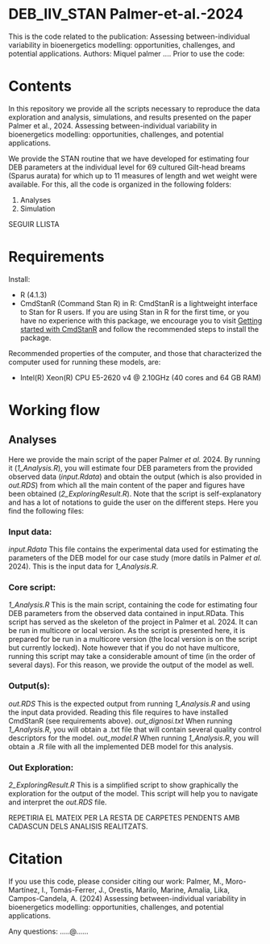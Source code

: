 # DEB_IIV_STAN  Palmer-et-al.-2024

This is the code related to the publication: Assessing between-individual variability in bioenergetics modelling: opportunities, challenges, and potential applications.
Authors: Miquel palmer ....
Prior to use the code:

# Contents
In this repository we provide all the scripts necessary to reproduce the data exploration and analysis, simulations, and results presented on the paper Palmer et al., 2024. Assessing between-individual variability in bioenergetics modelling: opportunities, challenges, and potential applications.

We provide the STAN routine that we have developed for estimating four DEB parameters at the individual level for 69 cultured Gilt-head breams (Sparus aurata) for which up to 11 measures   of length and wet weight were available. 
For this, all the code is organized in the following folders: 
1. Analyses
2. Simulation

SEGUIR LLISTA 
# Requirements
Install: 
- R (4.1.3)
- CmdStanR (Command Stan R) in R: CmdStanR is a lightweight interface to Stan for R users. If you are using Stan in R for the first time, or you have no experience with this package, we encourage you to visit [Getting started with CmdStanR]( https://mc-stan.org/cmdstanr/articles/cmdstanr.html)  and follow the recommended steps to install the package.

Recommended properties of the computer, and those that characterized the computer used for running these models, are: 
- Intel(R) Xeon(R)  CPU E5-2620 v4 @ 2.10GHz (40 cores and 64 GB RAM)
# Working flow

## Analyses
Here we provide the main script of the paper Palmer _et al._ 2024. By running it (_1_Analysis.R_), you will estimate four DEB parameters from the provided observed data (_input.Rdata_) and obtain the output (which is also provided in _out.RDS_) from which all the main content of the paper and figures have been obtained (_2_ExploringResult.R_). Note that the script is self-explanatory and has a lot of notations to guide the user on the different steps. Here you find the following files: 
### Input data: 
_input.Rdata_ This file contains the experimental data used for estimating the parameters of the DEB model for our case study (more datils in Palmer _et al._ 2024). This is the input data for _1_Analysis.R_.
### Core script: 
_1_Analysis.R_ This is the main script, containing the code for estimating four DEB parameters from the observed data contained in input.RData. This script has served as the skeleton of the project in Palmer et al. 2024. It can be run in multicore or local version. As the script is presented here, it is prepared for be run in a multicore version (the  local version is on the script but currently locked). Note however that if you do not have multicore, running this script may take a considerable amount of time (in the order of several days). For this reason, we provide the output of the model as well.
### Output(s): 
_out.RDS_ This is the expected output from running _1_Analysis.R_ and using the input data provided. Reading this file requires to have installed CmdStanR (see requirements above).
_out_dignosi.txt_ When running _1_Analysis.R_, you will obtain a .txt file that will contain several quality control descriptors for the model. 
_out_model.R_ When running _1_Analysis.R_, you will obtain a .R file with all the implemented DEB model for this analysis.
### Out Exploration: 
_2_ExploringResult.R_  This is a simplified script to show graphically the exploration for the output of the model. This script will help you to navigate and interpret the _out.RDS_ file. 

REPETIRIA EL MATEIX PER LA RESTA DE CARPETES PENDENTS AMB CADASCUN DELS ANALISIS REALITZATS.

# Citation
If you use this code, please consider citing our work:
Palmer, M., Moro-Martínez, I., Tomás-Ferrer, J., Orestis, Marilo, Marine, Amalia, Lika, Campos-Candela, A. (2024) Assessing between-individual variability in bioenergetics modelling: opportunities, challenges, and potential applications.


Any questions: .....@......
